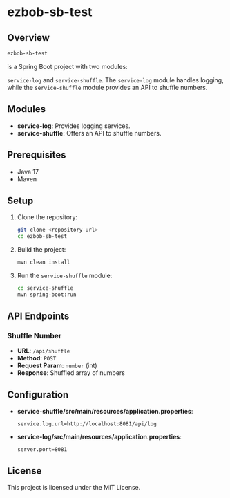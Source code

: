 # ezbob-sb-test
## Overview

```sh
ezbob-sb-test
```
is a Spring Boot project with two modules: 

``` service-log ``` and ``` service-shuffle ```. The ```service-log``` module handles logging, while the ```service-shuffle``` module provides an API to shuffle numbers.

## Modules
- **service-log**: Provides logging services.
- **service-shuffle**: Offers an API to shuffle numbers.

## Prerequisites
- Java 17
- Maven

## Setup

1. Clone the repository:
   ```sh
   git clone <repository-url>
   cd ezbob-sb-test
   ```

2. Build the project:
   ```sh
   mvn clean install
   ```

3. Run the ```service-shuffle``` module:
   ```sh
   cd service-shuffle
   mvn spring-boot:run
   ```

## API Endpoints

### Shuffle Number
- **URL**: `/api/shuffle`
- **Method**: `POST`
- **Request Param**: ```number``` (int)
- **Response**: Shuffled array of numbers

## Configuration
- **service-shuffle/src/main/resources/application.properties**:
  ```properties
  service.log.url=http://localhost:8081/api/log
  ```
- **service-log/src/main/resources/application.properties**:
  ```properties
  server.port=8081
  ```

## License
This project is licensed under the MIT License.
